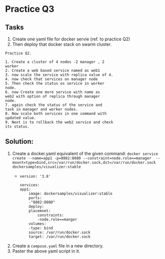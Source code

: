 # Practice Q3 

## Tasks 
1. Create one yaml file for docker servie (ref. to practice Q2)
2. Then deploy that docker stack on swarm cluster.

```
Practice Q2.

1. Create a cluster of 4 nodes -2 manager , 2
worker
2. Create a web based service named as web1
3. now scale the service with replica value of 4.
4. now check that services on manager node
5. Then check the status os service in worker
node.
6. now Create one more service with name as
web2 with option of replica through manager
node.
7. again check the status of the service and
task in manager and worker nodes.
8. Now scale both services in one command with
updated value.
9. Next is to rollback the web2 service and check
its status.
```

## Solution:

1. Create a docker.yaml equivalent of the given command: `docker service create --name=app1 -p=8082:8080 --constraint=node.role==manager  --mount=type=bind,src=/var/run/docker.sock,dst=/var/run/docker.sock dockersamples/visualizer:stable`
    -   ``` 
        version: '3.8'

        services:
        app1:
            image: dockersamples/visualizer:stable
            ports:
            -"8082:8080"
            deploy:
            placemnet:
                constraints:
                -node.role==manger
            volumes:
            -type: bind
            source: /var/run/docker.sock
            target: /var/run/docker.sock
        ```
2. Create a `compose.yaml` file in a new directory.
3. Paster the above yaml script in it.